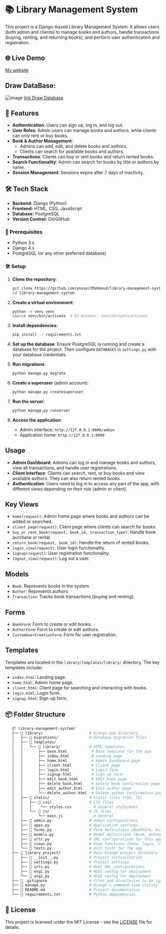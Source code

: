 # 📚 Library Management System

This project is a Django-based Library Management System. It allows users (both admin and clients) to manage books and authors, handle transactions (buying, renting, and returning books), and perform user authentication and registration.

## 🌐 Live Demo

[My website](https://yousefhany2.pythonanywhere.com/)

## Draw DataBase:
![image](https://github.com/user-attachments/assets/ed67de0a-d027-4ec8-aff3-4a643ce416d9)
[link Draw Database](https://dbdiagram.io/d/66e1367c550cd927ead7f960)

## 🚀 Features

- **Authentication**: Users can sign up, log in, and log out.
- **User Roles**: Admin users can manage books and authors, while clients can only rent or buy books.
- **Book & Author Management**:
  - Admins can add, edit, and delete books and authors.
  - Clients can search for available books and authors.
- **Transactions**: Clients can buy or rent books and return rented books. 
- **Search Functionality**: Admin can search for books by title or authors by name.
- **Session Management**: Sessions expire after 7 days of inactivity.

## 🛠️ Tech Stack

- **Backend:** Django (Python)
- **Frontend:** HTML, CSS, JavaScript
- **Database:** PostgreSQL
- **Version Control:** Git/GitHub

### 🎯 Prerequisites

- Python 3.x
- Django 4.x
- PostgreSQL (or any other preferred database)

### 🛠️ Setup

1. **Clone the repository**:
    ```bash
    git clone https://github.com/youseifMahmoud/library-management-system.git
    cd library-management-system
    ```

2. **Create a virtual environment**:
    ```bash
    python -m venv venv
    source venv/bin/activate  # On Windows: venv\Scripts\activate
    ```

3. **Install dependencies**:
    ```bash
    pip install -r requirements.txt
    ```

4. **Set up the database**:
    Ensure PostgreSQL is running and create a database for the project. Then configure `DATABASES` in `settings.py` with your database credentials.

5. **Run migrations**:
    ```bash
    python manage.py migrate
    ```

6. **Create a superuser** (admin account):
    ```bash
    python manage.py createsuperuser
    ```

7. **Run the server**:
    ```bash
    python manage.py runserver
    ```

8. **Access the application**:
    - Admin interface: `http://127.0.0.1:8000/admin`
    - Application home: `http://127.0.0.1:8000`

## Usage

- **Admin Dashboard**: Admins can log in and manage books and authors, view all transactions, and handle user registrations.
- **Client Interface**: Clients can search, rent, or buy books and view available authors. They can also return rented books.
- **Authentication**: Users need to log in to access any part of the app, with different views depending on their role (admin or client).

## Key Views

- `home(request)`: Admin home page where books and authors can be added or searched.
- `client_page(request)`: Client page where clients can search for books.
- `buy_or_rent_book(request, book_id, transaction_type)`: Handle book purchase or rental.
- `return_book(request, book_id)`: Handle the return of rented books.
- `login_view(request)`: User login functionality.
- `signup(request)`: User registration functionality.
- `logout_view(request)`: Log out a user.

## Models

- `Book`: Represents books in the system.
- `Author`: Represents authors.
- `Transaction`: Tracks book transactions (buying and renting).

## Forms

- `BookForm`: Form to create or edit books.
- `AuthorForm`: Form to create or edit authors.
- `CustomUserCreationForm`: Form for user registration.

## Templates

Templates are located in the `library/templates/library/` directory. The key templates include:

- `index.html`: Landing page.
- `home.html`: Admin home page.
- `client.html`: Client page for searching and interacting with books.
- `login.html`: Login form.
- `signup.html`: Sign-up form.

## 📦 Folder Structure

```bash
   📦 library-management-system/
   ├── 📁 library/                     # Django app directory
   │   ├── 📁 migrations/              # Database migration files
   │   ├── 📁 templates/
   │   │   └── 📁 library/             # HTML templates
   │   │       ├── base.html           # Base template for the app
   │   │       ├── index.html          # Landing page
   │   │       ├── home.html           # Admin dashboard page
   │   │       ├── client.html         # Client page
   │   │       ├── login.html          # Login form
   │   │       ├── signup.html         # Sign-up form
   │   │       ├── edit_book.html      # Edit book page
   │   │       ├── delete_book.html    # Delete book confirmation page
   │   │       ├── edit_author.html    # Edit author page
   │   │       └── delete_author.html  # Delete author confirmation page
   │   ├── 📁 static/                  # Static files (CSS, JS)
   │   │   ├── 📁 css/                 # CSS files
   │   │   │    └── styles.css          # General stylesheet
   │   │   └── 📁 js/                  # JS files
   │   │       └── main.js              # General 
   │   ├── 📄 admin.py                 # Admin configurations
   │   ├── 📄 apps.py                  # Application settings
   │   ├── 📄 forms.py                 # Form definitions (BookForm, AuthorForm, CustomUserCreationForm)
   │   ├── 📄 models.py                # Model definitions (Book, Author, Transaction)
   │   ├── 📄 urls.py                  # URL configurations for this app
   │   ├── 📄 views.py                 # View functions (home, login, client_page, etc.)
   │   └── 📄 tests.py                 # Unit tests for the app
   ├── 📁 library_project/             # Main Django project directory
   │   ├── 📄 __init__.py              # Project initialization
   │   ├── 📄 settings.py              # Project settings
   │   ├── 📄 urls.py                  # Root URL configurations
   │   ├── 📄 wsgi.py                  # WSGI config for deployment
   │   └── 📄 asgi.py                  # ASGI config for deployment
   ├── 📄 .gitignore                   # Files and directories to be ignored by Git
   ├── 📄 manage.py                    # Django's command-line utility
   ├── 📄 README.md                    # Project documentation
   └── 📄 requirements.txt             # Python dependencies

```

## 📝 License

This project is licensed under the MIT License - see the [LICENSE](LICENSE) file for details.


